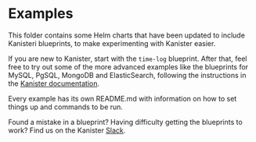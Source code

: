 # Examples

This folder contains some Helm charts that have been updated to include Kanisteri
blueprints, to make experimenting with Kanister easier.

If you are new to Kanister, start with the `time-log` blueprint. After that,
feel free to try out some of the more advanced examples like the blueprints for
MySQL, PgSQL, MongoDB and ElasticSearch, following the instructions in the
[Kanister documentation](https://docs.kanister.io/helm.html#kanister-enabled-applications).

Every example has its own README.md with information on how to set things up and
commands to be run.

Found a mistake in a blueprint? Having difficulty getting the blueprints to
work? Find us on the Kanister [Slack](kanisterio.slack.com).
